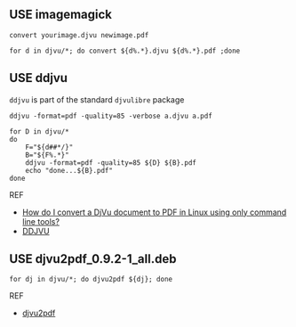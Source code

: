 ## USE imagemagick

```
convert yourimage.djvu newimage.pdf
```

```
for d in djvu/*; do convert ${d%.*}.djvu ${d%.*}.pdf ;done
```

## USE ddjvu

`ddjvu` is part of the standard `djvulibre` package

```
ddjvu -format=pdf -quality=85 -verbose a.djvu a.pdf
```

```
for D in djvu/*
do 
	F="${d##*/}"
	B="${F%.*}"
	ddjvu -format=pdf -quality=85 ${D} ${B}.pdf 
	echo "done...${B}.pdf"
done
```

REF

* [How do I convert a DjVu document to PDF in Linux using only command line tools?](https://superuser.com/questions/100572/how-do-i-convert-a-djvu-document-to-pdf-in-linux-using-only-command-line-tools)
* [DDJVU](http://djvu.sourceforge.net/doc/man/ddjvu.html)

## USE djvu2pdf_0.9.2-1_all.deb

```
for dj in djvu/*; do djvu2pdf ${dj}; done
```

REF
* [djvu2pdf](https://0x2a.at/site/projects/djvu2pdf/)
